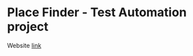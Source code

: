 # Place Finder - Test Automation project

Website [link](https://istvangercsak.github.io/PlaceFinder-SecondMilestoneProject/)
